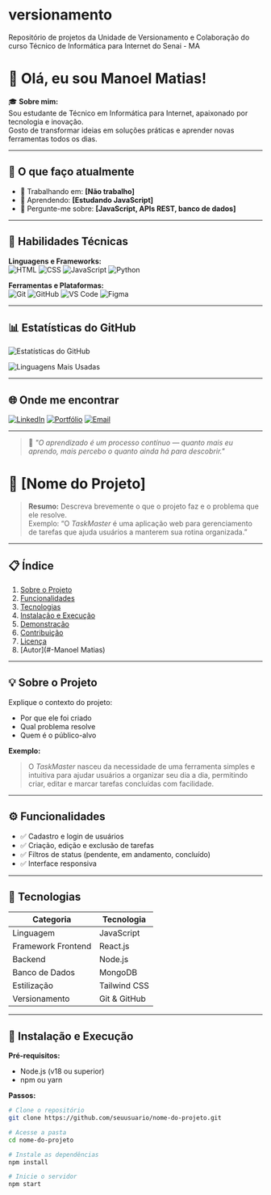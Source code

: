 # versionamento
Repositório de projetos da Unidade de Versionamento e Colaboração do curso Técnico de Informática para Internet do Senai - MA

# 👋 Olá, eu sou Manoel Matias!

🎓 **Sobre mim:**  
Sou estudante de Técnico em Informática para Internet, apaixonado por tecnologia e inovação.  
Gosto de transformar ideias em soluções práticas e aprender novas ferramentas todos os dias.

---

## 💼 O que faço atualmente
- 🔭 Trabalhando em: **[Não trabalho]**  
- 🌱 Aprendendo: **[Estudando JavaScript]**  
- 💬 Pergunte-me sobre: **[JavaScript, APIs REST, banco de dados]**

---

## 🧠 Habilidades Técnicas

**Linguagens e Frameworks:**  
![HTML](https://img.shields.io/badge/HTML5-E34F26?logo=html5&logoColor=white)
![CSS](https://img.shields.io/badge/CSS3-1572B6?logo=css3&logoColor=white)
![JavaScript](https://img.shields.io/badge/JavaScript-F7DF1E?logo=javascript&logoColor=black)
![Python](https://img.shields.io/badge/Python-3776AB?logo=python&logoColor=white)

**Ferramentas e Plataformas:**  
![Git](https://img.shields.io/badge/Git-F05032?logo=git&logoColor=white)
![GitHub](https://img.shields.io/badge/GitHub-181717?logo=github&logoColor=white)
![VS Code](https://img.shields.io/badge/VS_Code-007ACC?logo=visualstudiocode&logoColor=white)
![Figma](https://img.shields.io/badge/Figma-F24E1E?logo=figma&logoColor=white)

---

## 📊 Estatísticas do GitHub
![Estatísticas do GitHub](https://github-readme-stats.vercel.app/api?username=seuusuario&show_icons=true&theme=tokyonight)

![Linguagens Mais Usadas](https://github-readme-stats.vercel.app/api/top-langs/?username=seuusuario&layout=compact&theme=tokyonight)

---

## 🌐 Onde me encontrar

[![LinkedIn](https://img.shields.io/badge/LinkedIn-0077B5?logo=linkedin&logoColor=white)](https://linkedin.com/in/seulinkedin)
[![Portfólio](https://img.shields.io/badge/Portfólio-000000?logo=vercel&logoColor=white)](https://seusite.com)
[![Email](https://img.shields.io/badge/Email-D14836?logo=gmail&logoColor=white)](mailto:seuemail@exemplo.com)

---

> 💬 *"O aprendizado é um processo contínuo — quanto mais eu aprendo, mais percebo o quanto ainda há para descobrir."*
# 🚀 [Nome do Projeto]

> **Resumo:** Descreva brevemente o que o projeto faz e o problema que ele resolve.  
> Exemplo: “O *TaskMaster* é uma aplicação web para gerenciamento de tarefas que ajuda usuários a manterem sua rotina organizada.”

---

## 📋 Índice
1. [Sobre o Projeto](#-sobre-o-projeto)
2. [Funcionalidades](#-funcionalidades)
3. [Tecnologias](#-tecnologias)
4. [Instalação e Execução](#-instalação-e-execução)
5. [Demonstração](#-demonstração)
6. [Contribuição](#-contribuição)
7. [Licença](#-licença)
8. [Autor](#-Manoel Matias)

---

## 💡 Sobre o Projeto

Explique o contexto do projeto:  
- Por que ele foi criado  
- Qual problema resolve  
- Quem é o público-alvo  

**Exemplo:**  
> O *TaskMaster* nasceu da necessidade de uma ferramenta simples e intuitiva para ajudar usuários a organizar seu dia a dia, permitindo criar, editar e marcar tarefas concluídas com facilidade.

---

## ⚙️ Funcionalidades

- ✅ Cadastro e login de usuários  
- ✅ Criação, edição e exclusão de tarefas  
- ✅ Filtros de status (pendente, em andamento, concluído)  
- ✅ Interface responsiva  

---

## 🧠 Tecnologias

| Categoria | Tecnologia |
|------------|-------------|
| Linguagem | JavaScript |
| Framework Frontend | React.js |
| Backend | Node.js |
| Banco de Dados | MongoDB |
| Estilização | Tailwind CSS |
| Versionamento | Git & GitHub |

---

## 🧩 Instalação e Execução

**Pré-requisitos:**  
- Node.js (v18 ou superior)  
- npm ou yarn  

**Passos:**
```bash
# Clone o repositório
git clone https://github.com/seuusuario/nome-do-projeto.git

# Acesse a pasta
cd nome-do-projeto

# Instale as dependências
npm install

# Inicie o servidor
npm start
